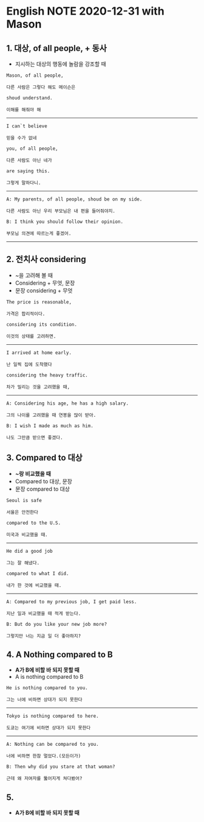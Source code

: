 # English NOTE 2020-12-31 with Mason

## 1. 대상, of all people, + 동사
- 지시하는 대상의 행동에 놀람을 강조할 때

```
Mason, of all people,

다른 사람은 그렇다 해도 메이슨은
```
```
shoud understand.

이해를 해줘야 해
```
---
```
I can`t believe

믿을 수가 없네
```
```
you, of all people,

다른 사람도 아닌 네가
```
```
are saying this.

그렇게 말하다니.
```
---
```
A: My parents, of all people, shoud be on my side.

다른 사람도 아닌 우리 부모님은 내 편을 들어줘야지.

B: I think you should follow their opinion.

부모님 의견에 따르는게 좋겠어.
```
---

## 2. 전치사 considering
-  ~을 고려해 볼 때
- Considering + 무엇, 문장
- 문장 considering + 무엇

```
The price is reasonable,

가격은 합리적이다.
```
```
considering its condition.

이것의 상태를 고려하면.
```
---
```
I arrived at home early.

난 일찍 집에 도착했다
```
```
considering the heavy traffic.

차가 밀리는 것을 고려했을 때,
```
---
```
A: Considering his age, he has a high salary.

그의 나이를 고려했을 때 연봉을 많이 받아.

B: I wish I made as much as him.

나도 그만큼 받으면 좋겠다.
```

## 3. Compared to 대상
- __~랑 비교했을 때__
- Compared to 대상, 문장
- 문장 compared to 대상

```
Seoul is safe

서울은 안전한다
```
```
compared to the U.S.

미국과 비교했을 때.
```
---
```
He did a good job

그는 잘 해냈다.
```
```
compared to what I did.

내가 한 것에 비교했을 때.
```
---
```
A: Compared to my previous job, I get paid less.

지난 일과 비교했을 때 적게 받는다.

B: But do you like your new job more?

그렇지만 너는 지금 일 더 좋아하지?
```
## 4. A Nothing compared to B
- __A가 B에 비할 바 되지 못할 때__
- A is nothing compared to B
```
He is nothing compared to you.

그는 너에 비하면 상대가 되지 못한다 
```
---
```
Tokyo is nothing compared to here.

도쿄는 여기에 비하면 상대가 되지 못한다
```
---
```
A: Nothing can be compared to you.

너에 비하면 한참 멀었다.(모든이가)

B: Then why did you stare at that woman?

근데 왜 저여자를 뚫어지게 쳐다봤어? 
```
## 5. 
- __A가 B에 비할 바 되지 못할 때__